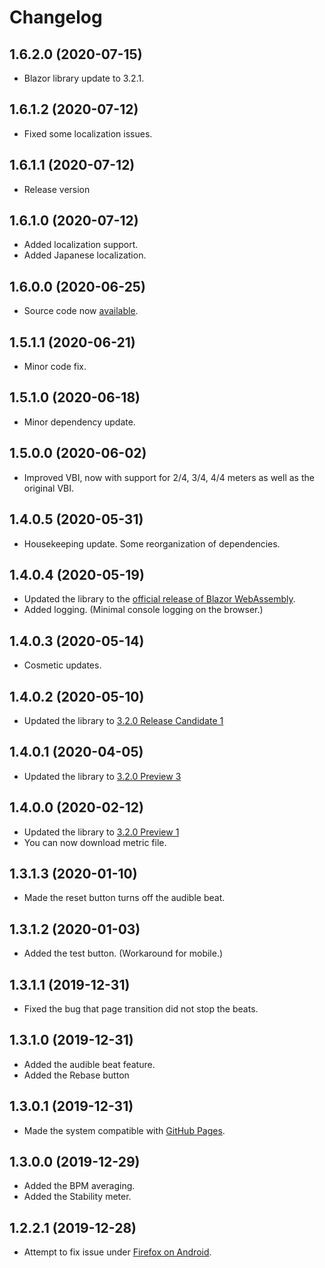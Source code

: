 # Changelog

## 1.6.2.0 (2020-07-15)
-   Blazor library update to 3.2.1.

## 1.6.1.2 (2020-07-12)

-   Fixed some localization issues.

## 1.6.1.1 (2020-07-12)

-   Release version

## 1.6.1.0 (2020-07-12)

-   Added localization support.
-   Added Japanese localization.

## 1.6.0.0 (2020-06-25)

-   Source code now [available](https://github.com/hsaito/HSTempoWasm).

## 1.5.1.1 (2020-06-21)

-   Minor code fix.

## 1.5.1.0 (2020-06-18)

-   Minor dependency update.

## 1.5.0.0 (2020-06-02)

-   Improved VBI, now with support for 2/4, 3/4, 4/4 meters as well as
    the original VBI.

## 1.4.0.5 (2020-05-31)

-   Housekeeping update. Some reorganization of dependencies.

## 1.4.0.4 (2020-05-19)

-   Updated the library to the [official release of Blazor WebAssembly](https://devblogs.microsoft.com/aspnet/blazor-webassembly-3-2-0-now-available/).
-   Added logging. (Minimal console logging on the browser.)

## 1.4.0.3 (2020-05-14)

-   Cosmetic updates.

## 1.4.0.2 (2020-05-10)

-   Updated the library to [3.2.0 Release Candidate 1](https://devblogs.microsoft.com/aspnet/blazor-webassembly-3-2-0-release-candidate-now-available/)

## 1.4.0.1 (2020-04-05)

-   Updated the library to [3.2.0 Preview 3](https://devblogs.microsoft.com/aspnet/blazor-webassembly-3-2-0-preview-3-release-now-available/)

## 1.4.0.0 (2020-02-12)

-   Updated the library to [3.2.0 Preview 1](https://devblogs.microsoft.com/aspnet/blazor-webassembly-3-2-0-preview-1-release-now-available/)
-   You can now download metric file.

## 1.3.1.3 (2020-01-10)

-   Made the reset button turns off the audible beat.

## 1.3.1.2 (2020-01-03)

-   Added the test button. (Workaround for mobile.)

## 1.3.1.1 (2019-12-31)

-   Fixed the bug that page transition did not stop the beats.

## 1.3.1.0 (2019-12-31)

-   Added the audible beat feature.
-   Added the Rebase button

## 1.3.0.1 (2019-12-31)

-   Made the system compatible with [GitHub Pages](https://pages.github.com/).

## 1.3.0.0 (2019-12-29)

-   Added the BPM averaging.
-   Added the Stability meter.

## 1.2.2.1 (2019-12-28)

-   Attempt to fix issue under [Firefox on Android](https://www.mozilla.org/en-US/firefox/mobile/).
